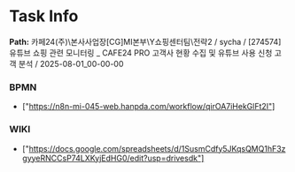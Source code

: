 # Task Info

**Path:** 카페24(주)\본사사업장\[CG]MI본부\Y쇼핑센터팀\전략2 / sycha / [274574] 유튜브 쇼핑 관련 모니터링 _ CAFE24 PRO 고객사 현황 수집 및 유튜브 사용 신청 고객 분석 / 2025-08-01_00-00-00

### BPMN
- ["https://n8n-mi-045-web.hanpda.com/workflow/qirOA7iHekGlFt2I"]

### WIKI
- ["https://docs.google.com/spreadsheets/d/1SusmCdfy5JKqsQMQ1hF3zgyyeRNCCsP74LXKyjEdHG0/edit?usp=drivesdk"]

